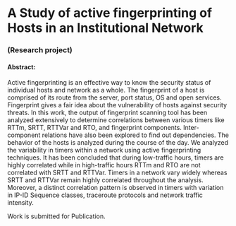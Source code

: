 # A Study of active fingerprinting of Hosts in an Institutional Network
### (Research project) 
#### Abstract: 
Active fingerprinting is an effective way to know the security status of individual hosts and network as a whole. The fingerprint of a host is comprised of its route from the server, port status, OS and open services. Fingerprint gives a fair idea about the vulnerability of hosts against security threats. In this work, the output of fingerprint scanning tool has been analyzed extensively to determine correlations between various timers like RTTm, SRTT, RTTVar and RTO, and fingerprint components. Inter-component relations have also been explored to find out dependencies. The behavior of the hosts is analyzed during the course of the day. We analyzed the variability in timers within a network using active fingerprinting techniques.  It has been concluded that during low-traffic hours, timers are highly correlated while in high-traffic hours RTTm and RTO are not correlated with SRTT and RTTVar. Timers in a network vary widely whereas SRTT and RTTVar remain highly correlated throughout the analysis. Moreover, a distinct correlation pattern is observed in timers with variation in IP-ID Sequence classes, traceroute protocols and network traffic intensity.

Work is submitted for Publication.
